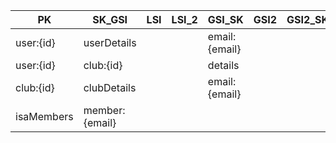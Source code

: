 | PK         | SK_GSI         | LSI | LSI_2 | GSI_SK        | GSI2 | GSI2_SK | ...Attributes |
| ---------- | -------------- | --- | ----- | ------------- | ---- | ------- | ------------- |
| user:{id}  | userDetails    |     |       | email:{email} |      |         | ...           |
| user:{id}  | club:{id}      |     |       | details       |      |         | ...           |
| club:{id}  | clubDetails    |     |       | email:{email} |      |         | ...           |
| isaMembers | member:{email} |     |       |               |      |         | ....          |
